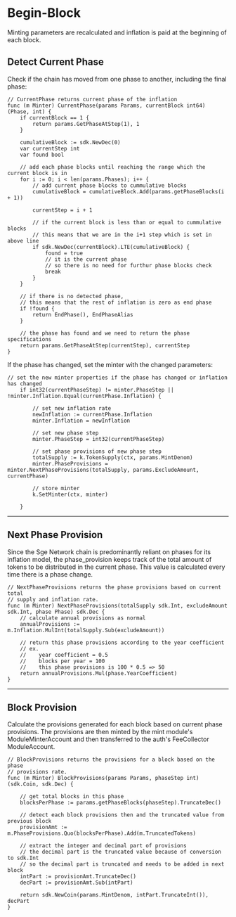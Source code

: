 # **Begin-Block**

Minting parameters are recalculated and inflation is paid at the beginning of each block.

## **Detect Current Phase**

Check if the chain has moved from one phase to another, including the final phase:

```
// CurrentPhase returns current phase of the inflation
func (m Minter) CurrentPhase(params Params, currentBlock int64) (Phase, int) {
	if currentBlock == 1 {
		return params.GetPhaseAtStep(1), 1
	}

	cumulativeBlock := sdk.NewDec(0)
	var currentStep int
	var found bool

	// add each phase blocks until reaching the range which the current block is in
	for i := 0; i < len(params.Phases); i++ {
		// add current phase blocks to cummulative blocks
		cumulativeBlock = cumulativeBlock.Add(params.getPhaseBlocks(i + 1))

		currentStep = i + 1

		// if the current block is less than or equal to cummulative blocks
		// this means that we are in the i+1 step which is set in above line
		if sdk.NewDec(currentBlock).LTE(cumulativeBlock) {
			found = true
			// it is the current phase
			// so there is no need for furthur phase blocks check
			break
		}
	}

	// if there is no detected phase,
	// this means that the rest of inflation is zero as end phase
	if !found {
		return EndPhase(), EndPhaseAlias
	}

	// the phase has found and we need to return the phase specifications
	return params.GetPhaseAtStep(currentStep), currentStep
}
```

If the phase has changed, set the minter with the changed parameters:

```
// set the new minter properties if the phase has changed or inflation has changed
	if int32(currentPhaseStep) != minter.PhaseStep || !minter.Inflation.Equal(currentPhase.Inflation) {

		// set new inflation rate
		newInflation := currentPhase.Inflation
		minter.Inflation = newInflation

		// set new phase step
		minter.PhaseStep = int32(currentPhaseStep)

		// set phase provisions of new phase step
		totalSupply := k.TokenSupply(ctx, params.MintDenom)
		minter.PhaseProvisions = minter.NextPhaseProvisions(totalSupply, params.ExcludeAmount, currentPhase)

		// store minter
		k.SetMinter(ctx, minter)

	}
```

---

## **Next Phase Provision**

Since the Sge Network chain is predominantly reliant on phases for its inflation model, the phase_provision keeps track of the total amount of tokens to be distributed in the current phase. This value is calculated every time there is a phase change.

```
// NextPhaseProvisions returns the phase provisions based on current total
// supply and inflation rate.
func (m Minter) NextPhaseProvisions(totalSupply sdk.Int, excludeAmount sdk.Int, phase Phase) sdk.Dec {
	// calculate annual provisions as normal
	annualProvisions := m.Inflation.MulInt(totalSupply.Sub(excludeAmount))

	// return this phase provisions according to the year coefficient
	// ex.
	//    year coefficient = 0.5
	//    blocks per year = 100
	// 	  this phase provisions is 100 * 0.5 => 50
	return annualProvisions.Mul(phase.YearCoefficient)
}
```

---

## **Block Provision**

Calculate the provisions generated for each block based on current phase provisions. The provisions are then minted by the mint module's ModuleMinterAccount and then transferred to the auth's FeeCollector ModuleAccount.

```
// BlockProvisions returns the provisions for a block based on the phase
// provisions rate.
func (m Minter) BlockProvisions(params Params, phaseStep int) (sdk.Coin, sdk.Dec) {

	// get total blocks in this phase
	blocksPerPhase := params.getPhaseBlocks(phaseStep).TruncateDec()

	// detect each block provisions then and the truncated value from previous block
	provisionAmt := m.PhaseProvisions.Quo(blocksPerPhase).Add(m.TruncatedTokens)

	// extract the integer and decimal part of provisions
	// the decimal part is the truncated value because of conversion to sdk.Int
	// so the decimal part is truncated and needs to be added in next block
	intPart := provisionAmt.TruncateDec()
	decPart := provisionAmt.Sub(intPart)

	return sdk.NewCoin(params.MintDenom, intPart.TruncateInt()), decPart
}
```
